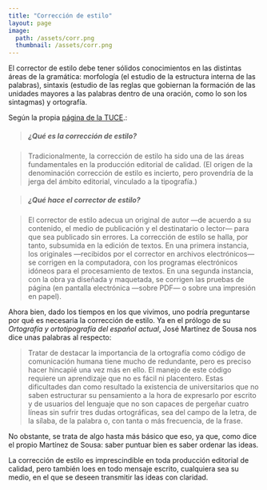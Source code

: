 ```yaml
---
title: "Corrección de estilo"
layout: page
image: 
  path: /assets/corr.png
  thumbnail: /assets/corr.png
---
```


El corrector de estilo debe tener sólidos conocimientos en las distintas áreas de la gramática: morfología (el estudio de la estructura interna de las palabras), sintaxis (estudio de las reglas que gobiernan la formación de las unidades mayores a las palabras dentro de una oración, como lo son los sintagmas) y ortografía.

Según la propia [página de la TUCE](https://www.fhuce.edu.uy/index.php/ensenanza/tecnicaturas/tecnicatura-universitaria-en-correccion-de-estilo "Página de la TUCE").:

> ##### ¿Qué es la corrección de estilo?

> Tradicionalmente, la corrección de estilo ha sido una de las áreas fundamentales en la producción editorial de calidad. (El origen de la denominación corrección de estilo es incierto, pero provendría de la jerga del ámbito editorial, vinculado a la tipografía.)

> ##### ¿Qué hace el corrector de estilo?

> El corrector de estilo adecua un original de autor —de acuerdo a su contenido, el medio de publicación y el destinatario o lector— para que sea publicado sin errores. La corrección de estilo se halla, por tanto, subsumida en la edición de textos.
En una primera instancia, los originales —recibidos por el corrector en archivos electrónicos— se corrigen en la computadora, con los programas electrónicos idóneos para el procesamiento de textos. En una segunda instancia, con la obra ya diseñada y maquetada, se corrigen las pruebas de página (en pantalla electrónica —sobre PDF— o sobre una impresión en papel).

Ahora bien, dado los tiempos en los que vivimos, uno podría preguntarse por qué es necesaria la corrección de estilo. Ya en el prólogo de su _Ortografía y ortotipografía del español actual_, José Martínez de Sousa nos dice unas palabras al respecto:

> Tratar de destacar la importancia de la ortografía como código de comunicación humana tiene mucho de redundante, pero es preciso hacer hincapié una vez más en ello. El manejo de este código requiere un aprendizaje que no es fácil ni placentero. Estas dificultades dan como resultado la existencia de universitarios que no saben estructurar su pensamiento a la hora de expresarlo por escrito y de usuarios del lenguaje que no son capaces de pergeñar cuatro líneas sin sufrir tres dudas ortográficas, sea del campo de la letra, de la sílaba, de la palabra o, con tanta o más frecuencia, de la frase.

No obstante, se trata de algo hasta más básico que eso, ya que, como dice el propio Martínez de Sousa: saber puntuar bien es saber ordenar las ideas.

La corrección de estilo es imprescindible en toda producción editorial de calidad, pero también loes en todo mensaje escrito, cualquiera sea su medio, en el que se deseen transmitir las ideas con claridad.
